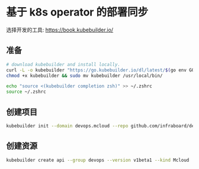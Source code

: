 # 基于 k8s operator 的部署同步

选择开发的工具: https://book.kubebuilder.io/


## 准备 

```sh
# download kubebuilder and install locally.
curl -L -o kubebuilder "https://go.kubebuilder.io/dl/latest/$(go env GOOS)/$(go env GOARCH)"
chmod +x kubebuilder && sudo mv kubebuilder /usr/local/bin/
```

```sh
echo "source <(kubebuilder completion zsh)" >> ~/.zshrc
source ~/.zshrc
```


## 创建项目

```sh
kubebuilder init --domain devops.mcloud --repo github.com/infraboard/devops/moperator
```

## 创建资源

```sh
kubebuilder create api --group devops --version v1beta1 --kind Mcloud
```